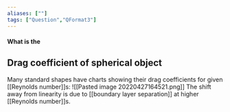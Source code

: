 ```yaml
---
aliases: [""]
tags: ["Question","QFormat3"]
---
```


#### What is the
## Drag coefficient of spherical object
Many standard shapes have charts showing their drag coefficients for given [[Reynolds number]]s:
![[Pasted image 20220427164521.png]]
The shift away from linearity is due to [[boundary layer separation]] at higher [[Reynolds number]]s.